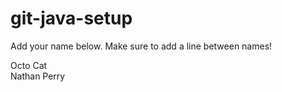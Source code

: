 # git-java-setup

Add your name below. Make sure to add a line between names!

Octo Cat  
Nathan Perry
